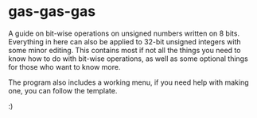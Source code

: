 # gas-gas-gas
  A guide on bit-wise operations on unsigned numbers written on 8 bits. Everything in here can also be applied to 32-bit unsigned integers with some minor editing. This contains most if not all the things you need to know how to do with bit-wise operations, as well as some optional things for those who want to know more.
  
  The program also includes a working menu, if you need help with making one, you can follow the template.
  
  :)

  
